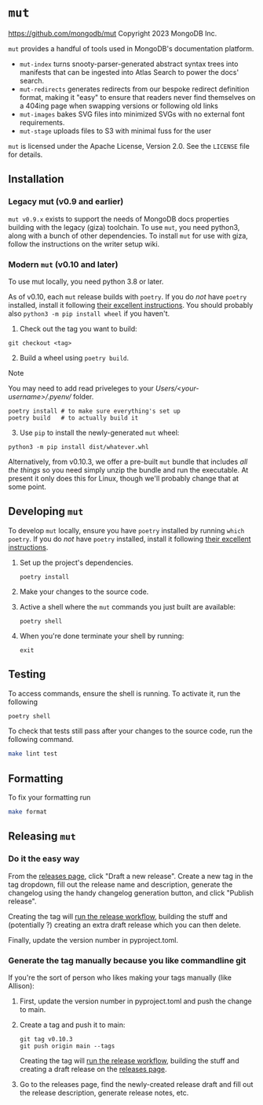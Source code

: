 # `mut`

https://github.com/mongodb/mut
Copyright 2023 MongoDB Inc.

`mut` provides a handful of tools used in MongoDB's documentation platform.

- `mut-index` turns snooty-parser-generated abstract syntax trees into manifests
  that can be ingested into Atlas Search to power the docs' search.
- `mut-redirects` generates redirects from our bespoke redirect definition format,
  making it "easy" to ensure that readers never find themselves on a 404ing page
  when swapping versions or following old links
- `mut-images` bakes SVG files into minimized SVGs with no external font requirements.
- `mut-stage` uploads files to S3 with minimal fuss for the user

`mut` is licensed under the Apache License, Version 2.0.
See the `LICENSE` file for details.

## Installation

### Legacy mut (v0.9 and earlier)

`mut v0.9.x` exists to support the needs of MongoDB docs properties building with the legacy (giza)
toolchain. To use `mut`, you need python3, along with a bunch of other dependencies.
To install `mut` for use with giza, follow the instructions on the writer setup wiki.

### Modern `mut` (v0.10 and later)

To use mut locally, you need python 3.8 or later.

As of v0.10, each `mut` release builds with `poetry`.
If you do _not_ have `poetry` installed, install it following
[their excellent instructions](https://python-poetry.org/docs/).
You should probably also `python3 -m pip install wheel` if you haven't.

1. Check out the tag you want to build:

```shell
git checkout <tag>
```

2. Build a wheel using `poetry build`.

> [!NOTE]
> You may need to add read priveleges to your _Users/\<your-username>/.pyenv/_ folder.

```shell
poetry install # to make sure everything's set up
poetry build   # to actually build it
```

3. Use `pip` to install the newly-generated `mut` wheel:

```shell
python3 -m pip install dist/whatever.whl
```

Alternatively, from v0.10.3, we offer a pre-built `mut` bundle that includes
_all the things_ so you need simply unzip the bundle and run the executable.
At present it only does this for Linux, though we'll probably change that at some point.

## Developing `mut`

To develop `mut` locally, ensure you have `poetry` installed by running `which poetry`.
If you do _not_ have `poetry` installed, install it following
[their excellent instructions](https://python-poetry.org/docs/).

1. Set up the project's dependencies.

   ```
   poetry install
   ```

2. Make your changes to the source code.

3. Active a shell where the `mut` commands you just built are available:

   ```
   poetry shell
   ```

4. When you're done terminate your shell by running:

   ```
   exit
   ```

## Testing

To access commands, ensure the shell is running. To activate it, run the following

```bash
poetry shell
```

To check that tests still pass after your changes to the source code, run the following command.

```bash
make lint test
```

## Formatting

To fix your formatting run

```bash
make format
```

## Releasing `mut`

### Do it the easy way

From the [releases page](https://github.com/mongodb/mut/releases), click "Draft a new release".
Create a new tag in the tag dropdown, fill out the release name and description, generate
the changelog using the handy changelog generation button, and click "Publish release".

Creating the tag will [run the release workflow](https://github.com/mongodb/mut/blob/master/.github/workflows/release.yml),
building the stuff and (potentially ?) creating an extra draft release which you can then delete.

Finally, update the version number in pyproject.toml.

### Generate the tag manually because you like commandline git

If you're the sort of person who likes making your tags manually (like Allison):

1. First, update the version number in pyproject.toml and push the change to main.

2. Create a tag and push it to main:

   ```shell
   git tag v0.10.3
   git push origin main --tags
   ```

   Creating the tag will [run the release workflow](https://github.com/mongodb/mut/blob/master/.github/workflows/release.yml),
   building the stuff and creating a draft release on the [releases page](https://github.com/mongodb/mut/releases).

3. Go to the releases page, find the newly-created release draft and fill out the
   release description, generate release notes, etc.
